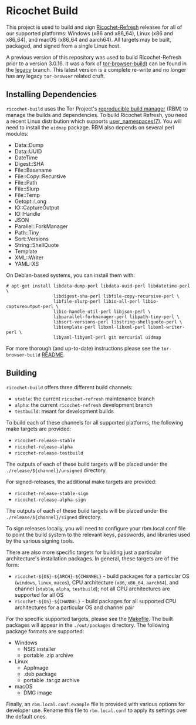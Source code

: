 # Ricochet Build

This project is used to build and sign [Ricochet-Refresh](https://github.com/blueprint-freespeech/ricochet-refresh/) releases for all of our supported platforms: Windows (x86 and x86_64), Linux (x86 and x86_64), and macOS (x86_64 and aarch64). All targets may be built, packaged, and signed from a single Linux host.

A previous version of this repository was used to build Ricochet-Refresh prior to a version 3.0.16. It was a fork of [tor-browser-build](https://gitlab.torproject.org/tpo/applications/tor-browser-build)) can be found in the [legacy](https://github.com/blueprint-freespeech/ricochet-build/tree/legacy) branch. This latest version is a complete re-write and no longer has any legacy `tor-browser` related cruft.

## Installing Dependencies

`ricochet-build` uses the Tor Project's [reproducible build manager](https://rbm.torproject.org/) (RBM) to manage the builds and dependencies. To build Ricochet Refresh, you need a recent Linux distribution which supports [user_namespaces(7)](https://www.man7.org/linux/man-pages/man7/user_namespaces.7.html).  You will need to install the `uidmap` package. RBM also depends on several perl modules:

- Data::Dump
- Data::UUID
- DateTime
- Digest::SHA
- File::Basename
- File::Copy::Recursive
- File::Path
- File::Slurp
- File::Temp
- Getopt::Long
- IO::CaptureOutput
- IO::Handle
- JSON
- Parallel::ForkManager
- Path::Tiny
- Sort::Versions
- String::ShellQuote
- Template
- XML::Writer
- YAML::XS

On Debian-based systems, you can install them with:

```
# apt-get install libdata-dump-perl libdata-uuid-perl libdatetime-perl \
                  libdigest-sha-perl libfile-copy-recursive-perl \
                  libfile-slurp-perl libio-all-perl libio-captureoutput-perl \
                  libio-handle-util-perl libjson-perl \
                  libparallel-forkmanager-perl libpath-tiny-perl \
                  libsort-versions-perl libstring-shellquote-perl \
                  libtemplate-perl libxml-libxml-perl libxml-writer-perl \
                  libyaml-libyaml-perl git mercurial uidmap
```

For more thorough (and up-to-date) instructions please see the `tor-browser-build` [README](https://gitlab.torproject.org/tpo/applications/tor-browser-build/-/blob/main/README).

## Building

`ricochet-build` offers three different build channels:

- `stable`: the current `ricochet-refresh` maintenance branch
- `alpha`: the current `ricochet-refresh` development branch
- `testbuild`: meant for development builds

To build each of these channels for all supported platforms, the following make targets are provided:

- `ricochet-release-stable`
- `ricochet-release-alpha`
- `ricochet-release-testbuild`

The outputs of each of these build targets will be placed under the `./release/${channel}/unsigned` directory.

For signed-releases, the additional make targets are provided:

- `ricochet-release-stable-sign`
- `ricochet-release-alpha-sign`

The outputs of each of these build targets will be placed under the `./release/${channel}/signed` directory.

To sign releases locally, you will need to configure your rbm.local.conf file to point the build system to the relevant keys, passwords, and libraries used by the various signing tools.

There are also more specific targets for building just a particular architecture's installation packages. In general, these targets are of the form:

- `ricochet-${OS}-${ARCH}-${CHANNEL}` - build packages for a particular OS (`windows`, `linux`, `macos`), CPU architecture (`x86`, `x86_64`, `aarch64`), and  channel (`stable`, `alpha`, `testbuild`); not all CPU architectures are supported for all OS
- `ricochet-${OS}-${CHANNEL}` - build packages for all supported CPU architectures for a particular OS and channel pair

For the specific supported targets, please see the [Makefile](./Makefile). The built packages will appear in the `./out/packages` directory. The following package formats are supported:

- Windows
  - NSIS installer
  - portable .zip archive
- Linux
  - AppImage
  - .deb package
  - portable .tar.gz archive
- macOS
  - DMG image

Finally, an `rbm.local.conf.example` file is provided with various options for developer use. Rename this file to `rbm.local.conf` to apply its settings over the default ones.